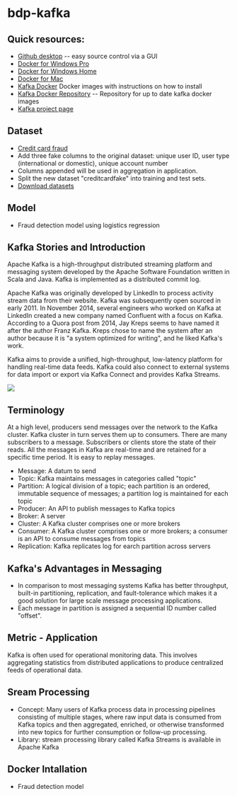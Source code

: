 # bdp-kafka

## Quick resources:
 * [Github desktop](https://desktop.github.com/) -- easy source control via a GUI
 * [Docker for Windows Pro](https://store.docker.com/editions/community/docker-ce-desktop-windows)
 * [Docker for Windows Home](https://www.docker.com/products/docker-toolbox)
 * [Docker for Mac](https://store.docker.com/editions/community/docker-ce-desktop-mac)
 * [Kafka Docker](https://hub.docker.com/r/wurstmeister/kafka/) Docker images with instructions on how to install
 * [Kafka Docker Repository](https://github.com/wurstmeister/kafka-docker) -- Repository for up to date kafka docker images
 * [Kafka project page](https://kafka.apache.org/)

## Dataset
 * [Credit card fraud](https://www.kaggle.com/dalpozz/creditcardfraud) 
 * Add three fake columns to the original dataset: unique user ID, user type (international or domestic), unique account number
 * Columns appended will be used in aggregation in application.
 * Split the new dataset "creditcardfake" into training and test sets.
 * [Download datasets](https://drive.google.com/open?id=1QIeiHcDd0JGeK8jWN-GQskRY-3lvG9R8)
 
## Model
 * Fraud detection model using logistics regression
 
## Kafka Stories and Introduction
Apache Kafka is a high-throughput distributed streaming platform and messaging system developed by the Apache Software Foundation written in Scala and Java. Kafka is implemented as a distributed commit log.

Apache Kafka was originally developed by LinkedIn to process activity stream data from their website. Kafka was subsequently open sourced in early 2011. In November 2014, several engineers who worked on Kafka at LinkedIn created a new company named Confluent with a focus on Kafka. According to a Quora post from 2014, Jay Kreps seems to have named it after the author Franz Kafka. Kreps chose to name the system after an author because it is "a system optimized for writing", and he liked Kafka's work. 

Kafka aims to provide a unified, high-throughput, low-latency platform for handling real-time data feeds. Kafka could also connect to external systems for data import or export via Kafka Connect and provides Kafka Streams.

![](bdp-kafka/images/kafka%20structure.png)

## Terminology
At a high level, producers send messages over the network to the Kafka cluster. Kafka cluster in turn serves them up to consumers. There are many subscribers to a message. Subscribers or clients store the state of their reads. All the messages in Kafka are real-time and are retained for a specific time period. It is easy to replay messages.

 * Message: A datum to send
 * Topic: Kafka maintains messages in categories called "topic"
 * Partition: A logical division of a topic; each partition is an ordered, immutable sequence of messages; a partition log is maintained for each topic
 * Producer: An API to publish messages to Kafka topics
 * Broker: A server
 * Cluster: A Kafka cluster comprises one or more brokers
 * Consumer: A Kafka cluster comprises one or more brokers; a consumer is an API to consume messages from topics
 * Replication: Kafka replicates log for earch partition across servers
 
## Kafka's Advantages in Messaging
 * In comparison to most messaging systems Kafka has better throughput, built-in partitioning, replication, and fault-tolerance which makes it a good solution for large scale message processing applications.
 * Each message in partition is assigned a sequential ID number called "offset".

## Metric - Application
Kafka is often used for operational monitoring data. This involves aggregating statistics from distributed applications to produce centralized feeds of operational data. 

## Sream Processing
 * Concept: Many users of Kafka process data in processing pipelines consisting of multiple stages, where raw input data is consumed from Kafka topics and then aggregated, enriched, or otherwise transformed into new topics for further consumption or follow-up processing.
 * Library: stream processing library called Kafka Streams is available in Apache Kafka

## Docker Intallation
 * Fraud detection model
